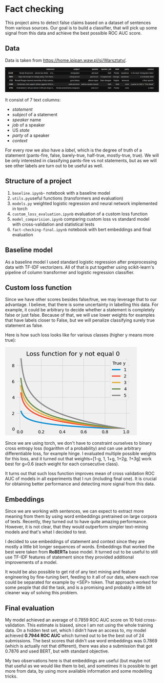 # Fact checking

This project aims to detect false claims based on a dataset of sentences from various sources. Our goal is to build a classifier, that will pick up some signal from this data and achieve the best possible ROC AUC score.

## Data

 Data is taken from https://home.ipipan.waw.pl/sj/Warsztaty/.

![](img/data_head.png)

It consist of 7 text columns:

* *statement*
* *subject* of a statement
* *speaker* name
* *job* of a speaker
* US *state*
* *party* of a speaker
* *context*

For every row we also have a *label*, which is the degree of truth of a statement (pants-fire, false, barely-true, half-true, mostly-true, true). We will be only interested in classifying pants-fire vs not statements, but as we will see other labels are turn out to be useful as well.

## Structure of a project

1. `baseline.ipynb`- notebook with a baseline model
2. `utils.py`useful functions (transformers and evaluation)
3. `models.py` weighted logistic regression and neural network implemented in torch
4. `custom_loss_evaluation.ipynb` evaluation of a custom loss function
5. `model_comparision.ipynb` comparing custom loss vs standard model with cross-validation and statistical tests
6. `fact-checking-final.ipynb` notebook with bert embeddings and final evaluation

## Baseline model

As a baseline model I used standard logistic regression after preprocessing data with TF-IDF vectorizers. All of that is put together using scikit-learn's pipeline of column transformer and logistic regression classifier.

## Custom loss function

Since we have other scores besides false/true, we may leverage that to our advantage. I believe, that there is some uncertainty in labelling this data. For example, it could be arbitrary to decide whether a statement is completely false or just false. Because of that, we will use lower weights for examples that have labels closer to False, but we will penalize classifying surely true statement as false.

Here is how such loss looks like for various classes (higher y means more true):

![](img/loss_function.png)

Since we are using torch, we don't have to constraint ourselves to binary cross entropy loss (logarithm of a probability) and can use arbitrary differentiable loss, for example hinge. I evaluated multiple possible weights for this loss, and it turned out that weights=[1-g, 1, 1+g, 1+2*g, 1+3*g] work best for g=0.6 (each weight for each consecutive class). 

It turns out that such loss function improves mean of cross validation ROC AUC of models in all experiments that I run (including final one). It is crucial for obtaining better performance and detecting more signal from this data.

## Embeddings

Since we are working with sentences, we can expect to extract more meaning from them by using word embeddings pretrained on large corpora of texts. Recently, they turned out to have quite amazing performance. However, it is not clear, that they would outperform simpler text-mining models and that's what I decided to test.

I decided to use embeddings of statement and context since they are mostly a little bit longer sequences of words. Embeddings that worked the best were taken from **RoBERTa** base model. It turned out to be useful to still use TF-IDF features of statement since they provided additional improvements of a model. 

 It would be also possible to get rid of any text mining and feature engineering by fine-tuning bert, feeding to it all of our data, where each row could be separated for example by \<SEP\> token. That approach worked for some people that did the task, and is a promising and probably a little bit cleaner way of solving this problem.



## Final evaluation

My model achieved an average of 0.7859 ROC AUC score on 10 fold cross-validation. This estimate is biased, since I am not using the whole training data. On a hidden test set, which I didn't have an access to, my model achieved **0.7944 ROC AUC** which turned out to be the best out of 24 submissions. The best scores that didn't use word embeddings was 0.7869 (which is actually not that different), there was also a submission that got 0.7876 and used BERT, but with standard objective.

My two observations here is that embeddings are useful (but maybe not that useful as we would like them to be), and sometimes it is possible to get more from data, by using more available information and some modelling tricks.







